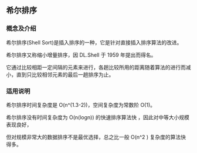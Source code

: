## 希尔排序
### 概念及介绍
希尔排序(Shell Sort)是插入排序的一种，它是针对直接插入排序算法的改进。

希尔排序又称缩小增量排序，因 DL.Shell 于 1959 年提出而得名。

它通过比较相距一定间隔的元素来进行，各趟比较所用的距离随着算法的进行而减小，直到只比较相邻元素的最后一趟排序为止。
### 适用说明
希尔排序时间复杂度是 O(n^(1.3-2))，空间复杂度为常数阶 O(1)。

希尔排序没有时间复杂度为 O(n(logn)) 的快速排序算法快 ，因此对中等大小规模表现良好，

但对规模非常大的数据排序不是最优选择，总之比一般 O(n^2 ) 复杂度的算法快得多。
